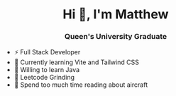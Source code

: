 <h1 align="center">Hi 👋, I'm Matthew </h1>
<h3 align="center">Queen's University Graduate</h3>

- ⚡ Full Stack Developer
- 🌱 Currently learning Vite and Tailwind CSS
- 🤝 Willing to learn Java
- 📖 Leetcode Grinding
- 🔭 Spend too much time reading about aircraft
